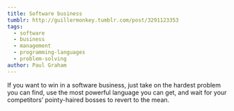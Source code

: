 ```yaml
---
title: Software business
tumblr: http://guillermonkey.tumblr.com/post/3291123353
tags:
  - software
  - business
  - management
  - programming-languages
  - problem-solving
author: Paul Graham
---
```


If you want to win in a software business, just take on the hardest problem you can find, use the most powerful language you can get, and wait for your competitors’ pointy-haired bosses to revert to the mean.
